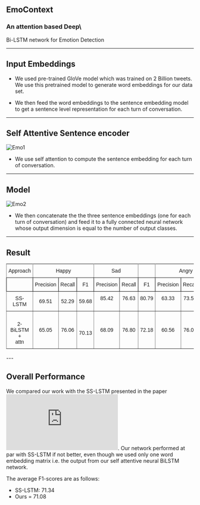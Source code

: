 ## EmoContext

### An attention based Deep\
Bi-LSTM network for Emotion Detection

---

## Input Embeddings

* We used pre-trained GloVe model which was trained on 2 Billion tweets. We use this pretrained model to generate word embeddings
for our data set.

* We then feed the word embeddings to the sentence embedding model to get a sentence level representation for each turn of conversation.

---

## Self Attentive Sentence encoder

![Emo1](static/sent_embed.jpeg)

* We use self attention to compute the sentence embedding for each turn of conversation.

---
## Model

![Emo2](static/metwork.jpeg)

* We then concatenate the the three sentence embeddings (one for each
turn of conversation) and feed it to a fully connected neural network 
whose output dimension is equal to the number of output classes.
---

## Result

<style type="text/css">
.tg  {border-collapse:collapse;border-spacing:0;}
.tg td{font-family:Arial, sans-serif;font-size:14px;padding:10px 5px;border-style:solid;border-width:1px;overflow:hidden;word-break:normal;border-color:black;}
.tg th{font-family:Arial, sans-serif;font-size:14px;font-weight:normal;padding:10px 5px;border-style:solid;border-width:1px;overflow:hidden;word-break:normal;border-color:black;}
.tg .tg-baqh{text-align:center;vertical-align:top}
.tg .tg-c3ow{border-color:inherit;text-align:center;vertical-align:top}
.tg .tg-uys7{border-color:inherit;text-align:center}
</style>
<table class="tg">
  <tr>
    <th class="tg-c3ow">Approach</th>
    <th class="tg-c3ow" colspan="3">Happy</th>
    <th class="tg-c3ow" colspan="2">Sad</th>
    <th class="tg-c3ow"></th>
    <th class="tg-c3ow" colspan="3">Angry</th>
  </tr>
  <tr>
    <td class="tg-baqh"></td>
    <td class="tg-baqh">Precision</td>
    <td class="tg-baqh">Recall</td>
    <td class="tg-baqh">F1</td>
    <td class="tg-baqh">Precision</td>
    <td class="tg-baqh">Recall</td>
    <td class="tg-baqh">F1</td>
    <td class="tg-baqh">Precision</td>
    <td class="tg-baqh">Recall</td>
    <td class="tg-baqh">F1</td>
  </tr>
  <tr>
    <td class="tg-uys7">SS-LSTM</td>
    <td class="tg-uys7">69.51</td>
    <td class="tg-uys7">52.29</td>
    <td class="tg-uys7">59.68</td>
    <td class="tg-c3ow">85.42</td>
    <td class="tg-c3ow">76.63</td>
    <td class="tg-c3ow">80.79</td>
    <td class="tg-c3ow">63.33</td>
    <td class="tg-c3ow">73.55</td>
    <td class="tg-c3ow">71.34</td>
  </tr>
  <tr>
    <td class="tg-uys7"><br>2-BiLSTM<br>+<br>attn</td>
    <td class="tg-uys7">65.05</td>
    <td class="tg-uys7">76.06</td>
    <td class="tg-uys7"><br>70.13</td>
    <td class="tg-c3ow"><br><br>68.09</td>
    <td class="tg-c3ow"><br><br>76.80</td>
    <td class="tg-c3ow"><br><br>72.18</td>
    <td class="tg-c3ow"><br><br>60.56</td>
    <td class="tg-c3ow"><br><br>76.06</td>
    <td class="tg-c3ow"><br><br>71.07</td>
  </tr>
</table>
 ---

## Overall Performance

We compared our work with the SS-LSTM presented in the paper ![Sentiment semantic approach for emotion detection in textual conversations](https://arxiv.org/pdf/1707.06996.pdf). Our network performed at par with SS-LSTM if not better, even though we used only one word embedding matrix i.e. the output from our self attentive neural BiLSTM network. 

The average F1-scores are as follows:

 * SS-LSTM: 71.34
 * Ours = 71.08 


